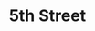 ---
layout: gallery
title: 5th Street
tags: photography
location: location
featuredImage: 20201219-IMG_1021.jpg
featuredImageCaption: Caption
---
